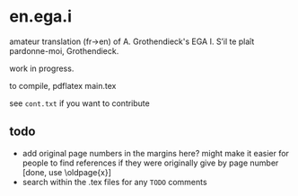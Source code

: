 # en.ega.i

amateur translation (fr->en) of A. Grothendieck's EGA I.
S’il te plaît pardonne-moi, Grothendieck.

work in progress.

to compile, pdflatex main.tex

see `cont.txt` if you want to contribute

## todo

- add original page numbers in the margins here? might make it easier for people to find references if they were originally give by page number [done, use
\oldpage{x}]
- search within the .tex files for any `TODO` comments

